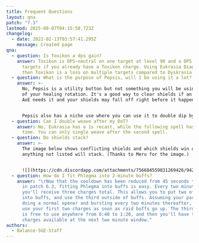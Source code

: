 ```yaml
---
title: Frequent Questions
layout: qna
patch: "7.3"
lastmod: 2025-08-07T04:15:58.723Z
changelog:
  - date: 2022-02-13T03:57:41.295Z
    message: Created page
qna:
  - question: Is Toxikon a dps gain?
    answer: Toxikon is DPS-neutral on one target at level 90 and a DPS gain on 2+
      targets if you already have a Toxikon charge. Using Eukrasia Diagnosis and
      then Toxikon is a loss on multiple targets compared to Dyskrasia.
  - question: What is the purpose of Pepsis, will I be using it a lot?
    answer: >-
      No, Pepsis is a utility button but not something you will be using as part
      of your healing rotation. It's a good way to clear shields if an incoming
      AoE needs it and your shields may fall off right before it happens.


      Pepsis also has a niche use where you can use it to double dip by abusing snapshots. That is, use Pepsis between the damage snapshotting and applying. The damage has already snapshotted, so consuming the shield at this point doesn't reduce its effectiveness, but you will also get the Pepsis heal on top of it.
  - question: Can I double weave after my DoT?
    answer: No, Eukrasia has a 1s recast, while the following spell has 1.5s recast
      time. You can only single weave after the second spell.
  - question: Do shields stack?
    answer: >-
      The image below shows conflicting shields and which shields win out,
      anything not listed will stack. (Thanks to Meru for the image.)


      ![](https://cdn.discordapp.com/attachments/756684559831269426/942157543432667146/shields_between_sage_and_scholar.jpg)
  - question: How do I fit Phlegma into 2-minute buffs?
    answer: "\rNow that the cooldown has been reduced from 45 seconds to 40 seconds
      in patch 6.3, fitting Phlegma into buffs is easy. Every two minutes,
      you'll receive three charges total. This allows you to put two of them
      into buffs, and use the third outside of buffs. Assuming your party is
      doing a normal opener and bursting every two minutes thereafter, you would
      use your first two charges as soon as raid buffs go up. The third charge
      is free to use anywhere from 0:40 to 1:20, and then you'll have two
      charges available at the next two minute window."
authors:
  - Balance-SGE-Staff
---
```

